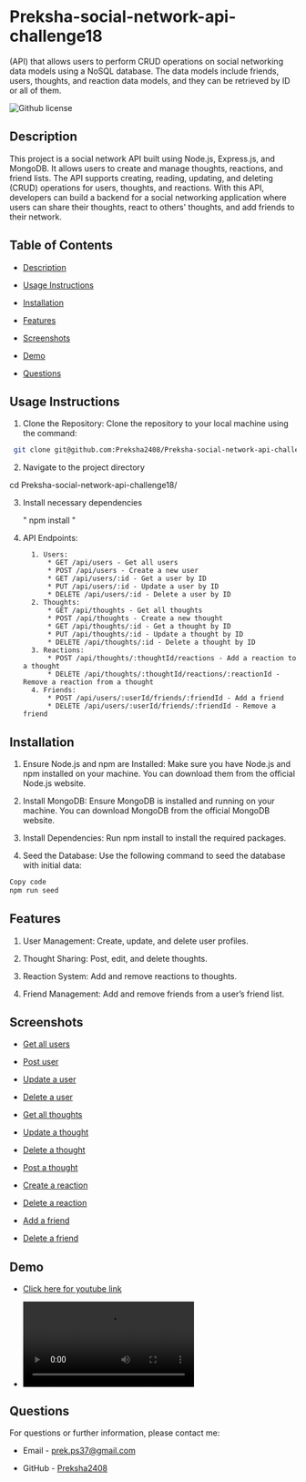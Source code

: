 # Preksha-social-network-api-challenge18
(API) that allows users to perform CRUD operations on social networking data models using a NoSQL database. The data models include friends, users, thoughts, and reaction data models, and they can be retrieved by ID or all of them. 

![Github license](https://img.shields.io/badge/license-MIT-blue.svg)

## Description

This project is a social network API built using Node.js, Express.js, and MongoDB. It allows users to create and manage thoughts, reactions, and friend lists. The API supports creating, reading, updating, and deleting (CRUD) operations for users, thoughts, and reactions. With this API, developers can build a backend for a social networking application where users can share their thoughts, react to others' thoughts, and add friends to their network.

## Table of Contents

* [Description](#description)

* [Usage Instructions](#usage-instructions)

* [Installation](#installation)

* [Features](#features)

* [Screenshots](#screenshots)

* [Demo](#Demo)

* [Questions](#questions)


## Usage Instructions 

1. Clone the Repository: Clone the repository to your local machine using the command:
``` bash
 git clone git@github.com:Preksha2408/Preksha-social-network-api-challenge18.git
```

2. Navigate to the project directory  

cd Preksha-social-network-api-challenge18/

3. Install necessary dependencies 

   " npm install "

4.    API Endpoints:

            1. Users:
                * GET /api/users - Get all users
                * POST /api/users - Create a new user
                * GET /api/users/:id - Get a user by ID
                * PUT /api/users/:id - Update a user by ID
                * DELETE /api/users/:id - Delete a user by ID
            2. Thoughts:
                * GET /api/thoughts - Get all thoughts
                * POST /api/thoughts - Create a new thought
                * GET /api/thoughts/:id - Get a thought by ID
                * PUT /api/thoughts/:id - Update a thought by ID
                * DELETE /api/thoughts/:id - Delete a thought by ID
            3. Reactions:
                * POST /api/thoughts/:thoughtId/reactions - Add a reaction to a thought
                * DELETE /api/thoughts/:thoughtId/reactions/:reactionId - Remove a reaction from a thought
            4. Friends:
                * POST /api/users/:userId/friends/:friendId - Add a friend
                * DELETE /api/users/:userId/friends/:friendId - Remove a friend


## Installation 

1. Ensure Node.js and npm are Installed: Make sure you have Node.js and npm installed on your machine. You can download them from the official Node.js website.

2. Install MongoDB: Ensure MongoDB is installed and running on your machine. You can download MongoDB from the official MongoDB website.

3. Install Dependencies: Run npm install to install the required packages.

4. Seed the Database: Use the following command to seed the database with initial data:
``` bash
Copy code
npm run seed
```
## Features 

1. User Management: Create, update, and delete user profiles.

2. Thought Sharing: Post, edit, and delete thoughts.

3. Reaction System: Add and remove reactions to thoughts.

4. Friend Management: Add and remove friends from a user’s friend list.

## Screenshots 

* [Get all users](./public/Get-all-users.png)

* [Post user](./public/Post-user.png)

* [Update a user](./public/Update-a-user.png)

* [Delete a user](./public/Delete-a-user.png)

* [Get all thoughts](./public/Get-all-thoughts.png)

* [Update a thought](./public/Update-a-thought.png)

* [Delete a thought](./public/Delete-a-thought.png)

* [Post a thought](./public/Post-a-thought.png)

* [Create a reaction](./public/Create-a-reaction.png)

* [Delete a reaction](./public/Delete-a-reaction.png)

* [Add a friend](./public/Add-a-friend.png)

* [Delete a friend](./public/Delete-a-friend.png)


## Demo 

* [Click here for youtube link](https://www.youtube.com/watch?v=MuGmbyqIvak)

* ![Click here for MP4](./public/Social-network-api.mp4)


## Questions 

For questions or further information, please contact me:

* Email - [prek.ps37@gmail.com](prek.ps37@gmail.com)

* GitHub - [Preksha2408](https://github.com/Preksha2408/Preksha-social-network-api-challenge18.git)